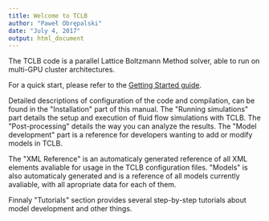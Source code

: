 ```yaml
---
title: Welcome to TCLB
author: "Paweł Obrępalski"
date: "July 4, 2017"
output: html_document
---
```


The TCLB code is a parallel Lattice Boltzmann Method solver, able to run on multi-GPU
cluster architectures.

For a quick start, please refer to the [Getting Started
guide](/1.-getting-started/).

Detailed descriptions of configuration of the code and compilation, can be
found in the "Installation" part of this manual. The "Running simulations"
part details the setup and execution of fluid flow simulations with TCLB.
The "Post-processing" details the way you can analyze the results. The
"Model development" part is a reference for developers wanting to add or
modify models in TCLB.

The "XML Reference" is an automaticaly generated reference of all
XML elements avaliable for usage in the TCLB configuration files. "Models"
is also automaticaly generated and is a reference of all models currently
avaliable, with all apropriate data for each of them.

Finnaly "Tutorials" section provides several step-by-step tutorials about
model development and other things.


